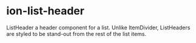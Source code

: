 # ion-list-header

ListHeader a header component for a list.
Unlike ItemDivider, ListHeaders are styled to be stand-out from the rest of the list items.

